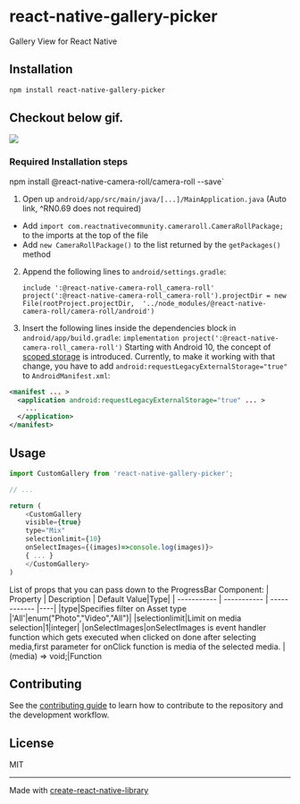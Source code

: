 # react-native-gallery-picker

Gallery View for React Native

## Installation

```sh
npm install react-native-gallery-picker
```
## Checkout below gif.

![](https://media.giphy.com/media/9FyfVFnNHFbm7Ynbyw/giphy.gif)
### Required Installation steps

npm install @react-native-camera-roll/camera-roll --save`

1. Open up `android/app/src/main/java/[...]/MainApplication.java` (Auto link, ^RN0.69 does not required)

- Add `import com.reactnativecommunity.cameraroll.CameraRollPackage;` to the imports at the top of the file
- Add `new CameraRollPackage()` to the list returned by the `getPackages()` method

2. Append the following lines to `android/settings.gradle`:
   ```
   include ':@react-native-camera-roll_camera-roll'
   project(':@react-native-camera-roll_camera-roll').projectDir = new File(rootProject.projectDir, 	'../node_modules/@react-native-camera-roll/camera-roll/android')
   ```
3. Insert the following lines inside the dependencies block in `android/app/build.gradle`:
   ` implementation project(':@react-native-camera-roll_camera-roll') `
   Starting with Android 10, the concept of [scoped storage](https://developer.android.com/training/data-storage#scoped-storage) is introduced. Currently, to make it working with that change, you have to add `android:requestLegacyExternalStorage="true"` to `AndroidManifest.xml`:

```xml
<manifest ... >
  <application android:requestLegacyExternalStorage="true" ... >
    ...
  </application>
</manifest>
```

## Usage

```js
import CustomGallery from 'react-native-gallery-picker';

// ...

return (
    <CustomGallery
    visible={true}
    type="Mix"
    selectionlimit={10}
    onSelectImages={(images)=>console.log(images)}>
    { ... }
    </CustomGallery>
)
```

List of props that you can pass down to the ProgressBar Component:
| Property | Description | Default Value|Type|
| ----------- | ----------- | ------------ |----|
|type|Specifies filter on Asset type |'All'|enum("Photo","Video","All")|
|selectionlimit|Limit on media selection|1|integer|
|onSelectImages|onSelectImages is event handler function which gets executed when clicked on done after selecting media,first parameter for onClick function is media of the selected media. |(media) => void;|Function

## Contributing

See the [contributing guide](CONTRIBUTING.md) to learn how to contribute to the repository and the development workflow.

## License

MIT

---

Made with [create-react-native-library](https://github.com/callstack/react-native-builder-bob)
